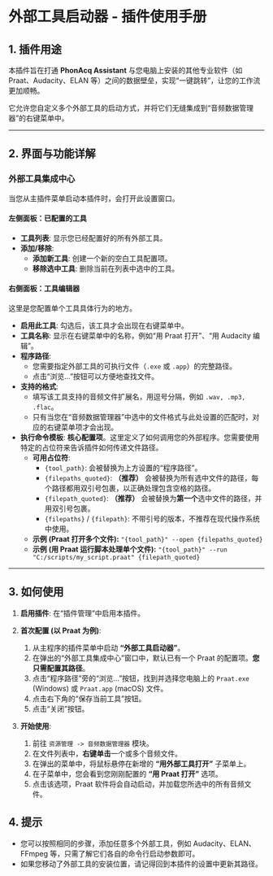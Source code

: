 # 外部工具启动器 - 插件使用手册

## 1. 插件用途

本插件旨在打通 **PhonAcq Assistant** 与您电脑上安装的其他专业软件（如 Praat、Audacity、ELAN 等）之间的数据壁垒，实现“一键跳转”，让您的工作流更加顺畅。

它允许您自定义多个外部工具的启动方式，并将它们无缝集成到“音频数据管理器”的右键菜单中。

---

## 2. 界面与功能详解

### **外部工具集成中心**

当您从主插件菜单启动本插件时，会打开此设置窗口。

#### **左侧面板：已配置的工具**

*   **工具列表**: 显示您已经配置好的所有外部工具。
*   **添加/移除**:
    *   **添加新工具**: 创建一个新的空白工具配置项。
    *   **移除选中工具**: 删除当前在列表中选中的工具。

#### **右侧面板：工具编辑器**

这里是您配置单个工具具体行为的地方。

*   **启用此工具**: 勾选后，该工具才会出现在右键菜单中。
*   **工具名称**: 显示在右键菜单中的名称，例如“用 Praat 打开”、“用 Audacity 编辑”。
*   **程序路径**:
    *   您需要指定外部工具的可执行文件（`.exe` 或 `.app`）的完整路径。
    *   点击“浏览...”按钮可以方便地查找文件。
*   **支持的格式**:
    *   填写该工具支持的音频文件扩展名，用逗号分隔，例如 `.wav, .mp3, .flac`。
    *   只有当您在“音频数据管理器”中选中的文件格式与此处设置的匹配时，对应的右键菜单项才会出现。
*   **执行命令模板**: **核心配置项**。这里定义了如何调用您的外部程序。您需要使用特定的占位符来告诉插件如何传递文件路径。
    *   **可用占位符**:
        *   `{tool_path}`: 会被替换为上方设置的“程序路径”。
        *   `{filepaths_quoted}`: **（推荐）** 会被替换为所有选中文件的路径，每个路径都用双引号包裹，以正确处理包含空格的路径。
        *   `{filepath_quoted}`: **（推荐）** 会被替换为**第一个**选中文件的路径，并用双引号包裹。
        *   `{filepaths}` / `{filepath}`: 不带引号的版本，不推荐在现代操作系统中使用。
    *   **示例 (Praat 打开多个文件):**
        `"{tool_path}" --open {filepaths_quoted}`
    *   **示例 (用 Praat 运行脚本处理单个文件):**
        `"{tool_path}" --run "C:/scripts/my_script.praat" {filepath_quoted}`

---

## 3. 如何使用

1.  **启用插件**: 在“插件管理”中启用本插件。

2.  **首次配置 (以 Praat 为例)**:
    1.  从主程序的插件菜单中启动 **“外部工具启动器”**。
    2.  在弹出的“外部工具集成中心”窗口中，默认已有一个 Praat 的配置项。**您只需配置其路径**。
    3.  点击“程序路径”旁的“浏览...”按钮，找到并选择您电脑上的 `Praat.exe` (Windows) 或 `Praat.app` (macOS) 文件。
    4.  点击右下角的“保存当前工具”按钮。
    5.  点击“关闭”按钮。

3.  **开始使用**:
    1.  前往 `资源管理 -> 音频数据管理器` 模块。
    2.  在文件列表中，**右键单击**一个或多个音频文件。
    3.  在弹出的菜单中，将鼠标悬停在新增的 **“用外部工具打开”** 子菜单上。
    4.  在子菜单中，您会看到您刚刚配置的 **“用 Praat 打开”** 选项。
    5.  点击该选项，Praat 软件将会自动启动，并加载您所选中的所有音频文件。

## 4. 提示

- 您可以按照相同的步骤，添加任意多个外部工具，例如 Audacity、ELAN、FFmpeg 等，只需了解它们各自的命令行启动参数即可。
- 如果您移动了外部工具的安装位置，请记得回到本插件的设置中更新其路径。